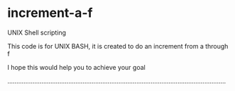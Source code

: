 increment-a-f
=============

UNIX Shell scripting


This code is for UNIX BASH, it is created to do an increment from a through f

I hope this would help you to achieve your goal

..........................................................................................................................
